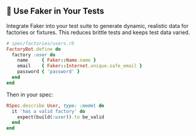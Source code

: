 ## 🧪 Use Faker in Your Tests

Integrate Faker into your test suite to generate dynamic, realistic data for factories or fixtures. This reduces brittle tests and keeps test data varied.

```ruby
# spec/factories/users.rb
FactoryBot.define do
  factory :user do
    name     { Faker::Name.name }
    email    { Faker::Internet.unique.safe_email }
    password { 'password' }
  end
end
```

Then in your spec:

```ruby
RSpec.describe User, type: :model do
  it 'has a valid factory' do
    expect(build(:user)).to be_valid
  end
end
```
